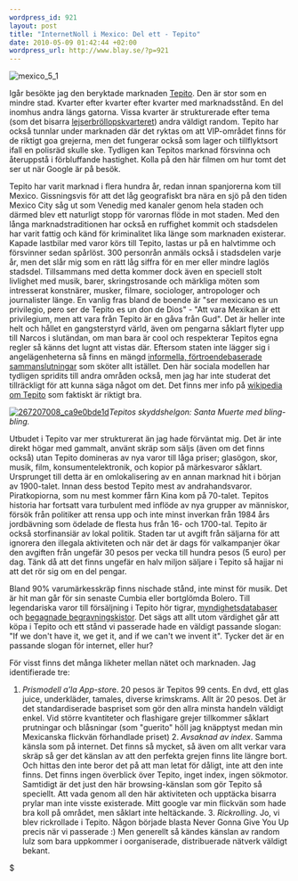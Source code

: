 ```yaml
--- 
wordpress_id: 921 
layout: post
title: "InternetNoll i Mexico: Del ett - Tepito" 
date: 2010-05-09 01:42:44 +02:00 
wordpress_url: http://www.blay.se/?p=921
---
```


![mexico_5_1](http://www.blay.se/wp-content/uploads/2010/05/mexico_5_1-235x300.jpg "mexico_5_1")

Igår besökte jag den beryktade marknaden [Tepito](http://www.barriodetepito.com.mx/). Den är stor som en mindre stad. Kvarter efter kvarter efter kvarter med marknadsstånd. En del inomhus andra längs gatorna. Vissa kvarter är strukturerade efter tema (som det bisarra [lejserbröllopskvarteret](http://www.flickr.com/photos/chocopunk/4587680757/)) andra väldigt random. Tepito har också tunnlar under marknaden där det ryktas om att VIP-området finns för de riktigt goa grejerna, men det fungerar också som lager och tillflyktsort ifall en polisräd skulle ske. Tydligen kan Tepitos marknad försvinna och återuppstå i förbluffande hastighet. Kolla på den här filmen om hur tomt det ser ut när Google är på besök.


Tepito har varit marknad i flera hundra år, redan innan spanjorerna kom till Mexico. Gissningsvis för att det låg geografiskt bra nära en sjö på den tiden Mexico City såg ut som Venedig med kanaler genom hela staden och därmed blev ett naturligt stopp för varornas flöde in mot staden. Med den långa marknadstraditionen har också en ruffighet kommit och stadsdelen har varit fattig och känd för kriminalitet lika länge som marknaden existerar. Kapade lastbilar med varor körs till Tepito, lastas ur på en halvtimme och försvinner sedan spårlöst. 300 personrån anmäls också i stadsdelen varje år, men det slår mig som en rätt låg siffra för en mer eller mindre laglös stadsdel. Tillsammans med detta kommer dock även en speciell stolt livlighet med musik, barer, skringstrosande och märkliga möten som intresserat konstnärer, musker, filmare, sociologer, antropologer och journalister länge. En vanlig fras bland de boende är "ser mexicano es un privilegio, pero ser de Tepito es un don de Dios" - "Att vara Mexikan är ett privilegium, men att vara från Tepito är en gåva från Gud". Det är heller inte helt och hållet en gangsterstyrd värld, även om pengarna såklart flyter upp till Narcos i slutändan, om man bara är cool och respekterar Tepitos egna regler så känns det lugnt att vistas där. Eftersom staten inte lägger sig i angelägenheterna så finns en mängd [informella, förtroendebaserade sammanslutningar](http://copyriot.se/2010/05/05/det-stundande-upproret/) som sköter allt istället. Den här sociala modellen har tydligen spridits till andra områden också, men jag har inte studerat det tillräckligt för att kunna säga något om det. Det finns mer info på [wikipedia om Tepito](http://en.wikipedia.org/wiki/Tepito) som faktiskt är riktigt bra.

[![267207008_ca9e0bde1d](http://www.blay.se/wp-content/uploads/2010/05/267207008_ca9e0bde1d-300x199.jpg "267207008_ca9e0bde1d")](UPLOAD_IMAGE)*Tepitos skyddshelgon: Santa Muerte med bling-bling.*

Utbudet i Tepito var mer strukturerat än jag hade förväntat mig. Det är inte direkt högar med gammalt, använt skräp som säljs (även om det finns också) utan Tepito domineras av nya varor till låga priser; glasögon, skor, musik, film, konsumentelektronik, och kopior på märkesvaror såklart. Ursprunget till detta är en omlokalisering av en annan marknad hit i början av 1900-talet. Innan dess bestod Tepito mest av andrahandsvaror. Piratkopiorna, som nu mest kommer fårn Kina kom på 70-talet. Tepitos historia har fortsatt vara turbulent med inflöde av nya grupper av människor, försök från politiker att rensa upp och inte minst inverkan från 1984 års jordbävning som ödelade de flesta hus från 16- och 1700-tal. Tepito är också storfinansiär av lokal politik. Staden tar ut avgift från säljarna för att ignorera den illegala aktiviteten och när det är dags för valkampanjer ökar den avgiften från ungefär 30 pesos per vecka till hundra pesos (5 euro) per dag. Tänk då att det finns ungefär en halv miljon säljare i Tepito så hajjar ni att det rör sig om en del pengar.

Bland 90% varumärkesskräp finns nischade stånd, inte minst för musik. Det är hit man går för sin senaste Cumbia eller bortglömda Bolero. Till legendariska varor till försäljning i Tepito hör tigrar, [myndighetsdatabaser](http://www.blay.se/2010/04/29/mexikansk-datalagring-gone-wrong/) och [begagnade begravningskistor](http://mexfiles.net/2007/10/12/whered-they-go/). Det sägs att allt utom värdighet går att köpa i Tepito och ett stånd vi passerade hade en väldigt passande slogan: "If we don't have it, we get it, and if we can't we invent it". Tycker det är en passande slogan för internet, eller hur?

För visst finns det många likheter mellan nätet och marknaden. Jag identifierade tre:

1. *Prismodell a'la App-stor*e. 20 pesos är Tepitos 99 cents. En dvd, ett glas juice, underkläder, tamales, diverse krimskrams. Allt är 20 pesos. Det är det standardiserade baspriset som gör den allra minsta handeln väldigt enkel. Vid större kvantiteter och flashigare grejer tillkommer såklart prutningar och blåsningar (som "guerito" höll jag knäpptyst medan min Mexicanska flickvän förhandlade priset) 2. *Avsaknad av index*. Samma känsla som på internet. Det finns så mycket, så även om allt verkar vara skräp så ger det känslan av att den perfekta grejen finns lite längre bort. Och hittas den inte beror det på att man letat för dåligt, inte att den inte finns. Det finns ingen överblick över Tepito, inget index, ingen sökmotor. Samtidigt är det just den här browsing-känslan som gör Tepito så speciellt. Att vada genom all den här aktiviteten och upptäcka bisarra prylar man inte visste existerade. Mitt google var min flickvän som hade bra koll på området, men såklart inte heltäckande. 3. *Rickrolling*. Jo, vi blev rickrollade i Tepito. Någon började blasta Never Gonna Give You Up precis när vi passerade :) Men generellt så kändes känslan av random lulz som bara uppkommer i oorganiserade, distribuerade nätverk väldigt bekant.


$ 